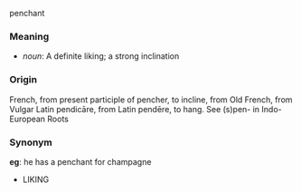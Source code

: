 penchant
### Meaning
+ _noun_: A definite liking; a strong inclination

### Origin

French, from present participle of pencher, to incline, from Old French, from Vulgar Latin pendicāre, from Latin pendēre, to hang. See (s)pen- in Indo-European Roots

### Synonym

__eg__: he has a penchant for champagne

+ LIKING


